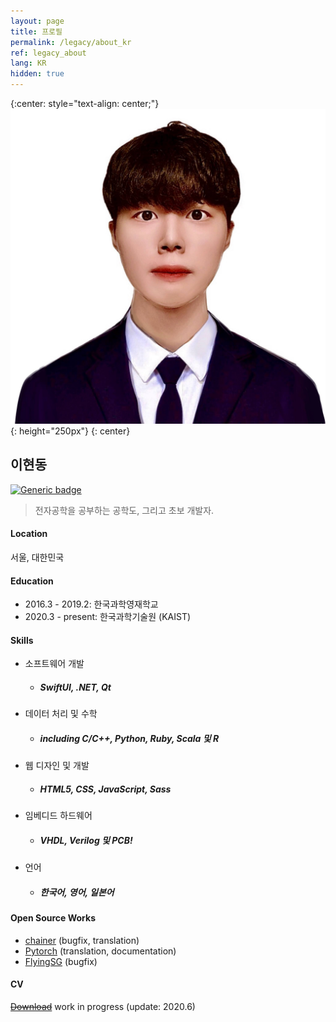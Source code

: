 ```yaml
---
layout: page
title: 프로필
permalink: /legacy/about_kr
ref: legacy_about
lang: KR
hidden: true
---
```

{:center: style="text-align: center;"}
![profile](./image/profile.jpg){: height="250px"} 
{: center}

## 이현동
[![Generic badge](https://img.shields.io/badge/mail-Hyeondong_Lee-brown.svg)](mailto:hyeondnl@kaist.ac.kr) 
> 전자공학을 공부하는 공학도, 그리고 초보 개발자.

#### Location
서울, 대한민국

#### Education
- 2016.3 - 2019.2: 한국과학영재학교
- 2020.3 - present: 한국과학기술원 (KAIST)

#### Skills
- 소프트웨어 개발
    - ##### SwiftUI, .NET, Qt
- 데이터 처리 및 수학
    - ##### including C/C++, Python, Ruby, Scala 및 R
-  웹 디자인 및 개발
    - ##### HTML5, CSS, JavaScript, Sass
- 임베디드 하드웨어
    - ##### VHDL, Verilog 및 PCB!
- 언어
    - ##### 한국어, 영어, 일본어

#### Open Source Works
- [chainer]() (bugfix, translation)
- [Pytorch]() (translation, documentation)
- [FlyingSG]() (bugfix)

#### CV
 [~~Download~~]() work in progress (update: 2020.6)
